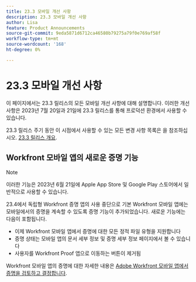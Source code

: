 ```yaml
---
title: 23.3 모바일 개선 사항
description: 23.3 모바일 개선 사항
author: Lisa
feature: Product Announcements
source-git-commit: 9eda5871d6712ca46580b79275a79f0e769af58f
workflow-type: tm+mt
source-wordcount: '168'
ht-degree: 0%

---
```


# 23.3 모바일 개선 사항

이 페이지에서는 23.3 릴리스의 모든 모바일 개선 사항에 대해 설명합니다. 이러한 개선 사항은 2023년 7월 20일과 21일에 23.3 릴리스를 통해 프로덕션 환경에서 사용할 수 있습니다.

23.3 릴리스 주기 동안 이 시점에서 사용할 수 있는 모든 변경 사항 목록은 을 참조하십시오. [23.3 릴리스 개요](/help/quicksilver/product-announcements/product-releases/23.3-release-activity/23-3-release-overview.md).

## Workfront 모바일 앱의 새로운 증명 기능

>[!NOTE]
>
>이러한 기능은 2023년 6월 21일에 Apple App Store 및 Google Play 스토어에서 일반적으로 사용할 수 있습니다.

23.4에서 독립형 Workfront 증명 앱의 사용 중단으로 기본 Workfront 모바일 앱에는 모바일에서의 증명을 계속할 수 있도록 증명 기능이 추가되었습니다. 새로운 기능에는 다음이 포함됩니다.

* 이제 Workfront 모바일 앱에서 증명에 대한 모든 정적 파일 유형을 지원합니다
* 증명 상태는 모바일 앱의 문서 세부 정보 및 증명 세부 정보 페이지에서 볼 수 있습니다
* 사용자를 Workfront Proof 앱으로 이동하는 버튼이 제거됨

Workfront 모바일 앱의 증명에 대한 자세한 내용은 [Adobe Workfront 모바일 앱에서 증명을 검토하고 결정합니다](/help/quicksilver/workfront-basics/mobile-apps/using-the-workfront-mobile-app/work-with-proofs-in-mobile-app.md).
